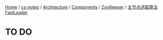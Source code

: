 [Home](https://mengxianbin.github.io) /
[cs-notes](https://mengxianbin.github.io/cs-notes/site) /
[Architecture](https://mengxianbin.github.io/cs-notes/site/Architecture) /
[Components](https://mengxianbin.github.io/cs-notes/site/Architecture/Components) /
[ZooKeeper](https://mengxianbin.github.io/cs-notes/site/Architecture/Components/ZooKeeper) /
[主节点选取算法 FastLeader](https://mengxianbin.github.io/cs-notes/site/Architecture/Components/ZooKeeper/%E4%B8%BB%E8%8A%82%E7%82%B9%E9%80%89%E5%8F%96%E7%AE%97%E6%B3%95%20FastLeader)

# TO DO
